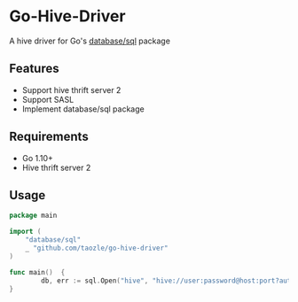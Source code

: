 # Go-Hive-Driver

A hive driver for Go's [database/sql](https://golang.org/pkg/database/sql/) package

## Features
* Support hive thrift server 2
* Support SASL
* Implement database/sql package

## Requirements
* Go 1.10+
* Hive thrift server 2

## Usage
```go
package main

import (
	"database/sql"
	_ "github.com/taozle/go-hive-driver"
)

func main()  {
        db, err := sql.Open("hive", "hive://user:password@host:port?auth=sasl&batch=500")
}
```